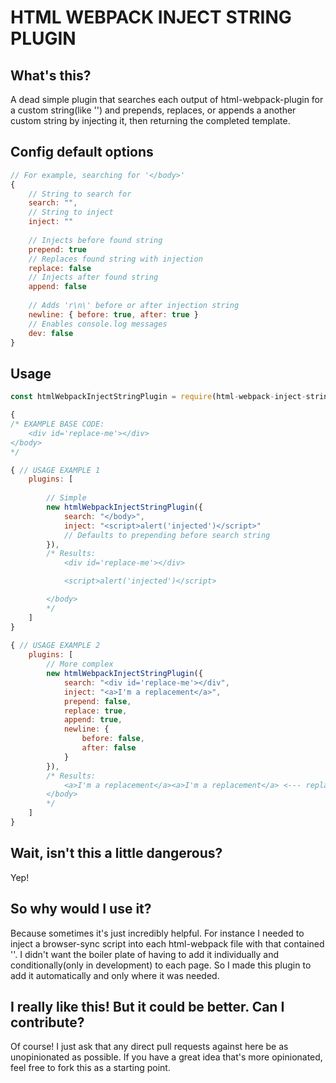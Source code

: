 # HTML WEBPACK INJECT STRING PLUGIN
## What's this?
A dead simple plugin that searches each output of html-webpack-plugin for a custom string(like '</body>') and prepends, replaces, or appends a another custom string by injecting it, then returning the completed template.

## Config default options 
```javascript
// For example, searching for '</body>'
{
    // String to search for
    search: "",
    // String to inject
    inject: ""
    
    // Injects before found string
    prepend: true
    // Replaces found string with injection
    replace: false
    // Injects after found string
    append: false
    
    // Adds 'r\n\' before or after injection string
    newline: { before: true, after: true }
    // Enables console.log messages
    dev: false
}
```

## Usage 
```javascript
const htmlWebpackInjectStringPlugin = require(html-webpack-inject-string-plugin);

{
/* EXAMPLE BASE CODE:
    <div id='replace-me'></div>
</body>
*/

{ // USAGE EXAMPLE 1
    plugins: [
        
        // Simple
        new htmlWebpackInjectStringPlugin({
            search: "</body>",
            inject: "<script>alert('injected')</script>"
            // Defaults to prepending before search string
        }),
        /* Results:
            <div id='replace-me'></div>

            <script>alert('injected')</script>

        </body>
        */
    ]
}
 
{ // USAGE EXAMPLE 2
    plugins: [
        // More complex
        new htmlWebpackInjectStringPlugin({
            search: "<div id='replace-me'></div",
            inject: "<a>I'm a replacement</a>",
            prepend: false,
            replace: true,
            append: true,
            newline: {
                before: false,
                after: false
            }
        }),
        /* Results:
            <a>I'm a replacement</a><a>I'm a replacement</a> <--- replaced and appended, so two injected
        </body>
        */
    ]
}
```

## Wait, isn't this a little dangerous?
Yep! 

## So why would I use it?
Because sometimes it's just incredibly helpful. 
For instance I needed to inject a browser-sync script into each html-webpack file with that contained '</body>'.
I didn't want the boiler plate of having to add it individually and conditionally(only in development) to each page. 
So I made this plugin to add it automatically and only where it was needed. 

## I really like this! But it could be better. Can I contribute?
Of course! I just ask that any direct pull requests against here be as unopinionated as possible.
If you have a great idea that's more opinionated, feel free to fork this as a starting point.